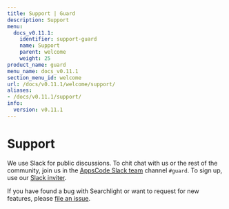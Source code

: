 ```yaml
---
title: Support | Guard
description: Support
menu:
  docs_v0.11.1:
    identifier: support-guard
    name: Support
    parent: welcome
    weight: 25
product_name: guard
menu_name: docs_v0.11.1
section_menu_id: welcome
url: /docs/v0.11.1/welcome/support/
aliases:
- /docs/v0.11.1/support/
info:
  version: v0.11.1
---
```


# Support

We use Slack for public discussions. To chit chat with us or the rest of the community, join us in the [AppsCode Slack team](https://appscode.slack.com/messages/C8M8HANQ0/details/) channel `#guard`. To sign up, use our [Slack inviter](https://slack.appscode.com/).

If you have found a bug with Searchlight or want to request for new features, please [file an issue](https://go.kubeguard.dev/guard/issues/new).
